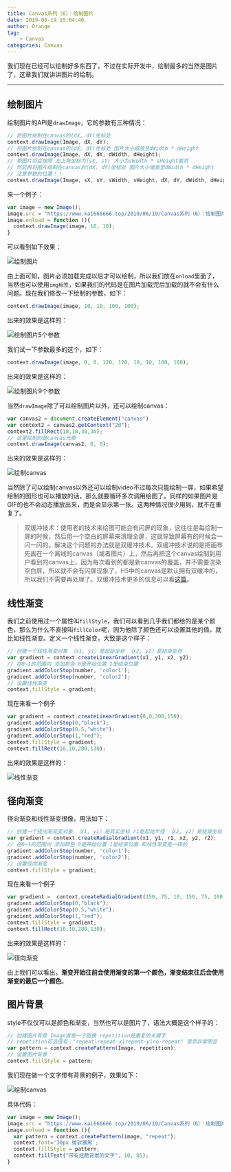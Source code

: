 ```yaml
---
title: Canvas系列（6）：绘制图片
date: 2019-06-19 15:04:46
author: Orange
tag:
	- Canvas
categories: Canvas
---
```


我们现在已经可以绘制好多东西了，不过在实际开发中，绘制最多的当然是图片了，这章我们就讲讲图片的绘制。

----

## 绘制图片 ##

绘制图片的API是`drawImage`，它的参数有三种情况：

```JavaScript
// 将图片绘制在canvas的(dX, dY)坐标处
context.drawImage(Image, dX, dY);
// 将图片绘制在canvas的(dX, dY)坐标处 图片大小缩放至dWidth * dHeight
context.drawImage(Image, dX, dY, dWidth, dHeight);
// 原图片将会按照 左上角坐标为(sX, sY) 大小为sWidth * sHeight裁剪
// 然后再将图片绘制在canvas的(dX, dY)坐标处 图片大小缩放至dWidth * dHeight
// 注意参数的位置！！
context.drawImage(Image, sX, sY, sWidth, sHeight, dX, dY, dWidth, dHeight);
```

来一个例子：

```JavaScript
var image = new Image();
image.src = "https://www.kai666666.top/2019/06/19/Canvas系列（6）：绘制图片/lufei.jpeg";
image.onload = function (){
  context.drawImage(image, 10, 10);
}
```

可以看到如下效果：

![绘制图片](1.jpeg)

由上面可知，图片必须加载完成以后才可以绘制，所以我们放在`onload`里面了，当然也可以使用`img标签`，如果我们的代码是在图片加载完后加载的就不会有什么问题。现在我们修改一下绘制的参数，如下：

```JavaScript
context.drawImage(image, 10, 10, 100, 100);
```

出来的效果是这样的：

![绘制图片5个参数](2.jpeg)

我们试一下参数最多的这个，如下：

```JavaScript
context.drawImage(image, 0, 0, 120, 120, 10, 10, 100, 100);
```

出来的效果是这样的：

![绘制图片9个参数](3.jpeg)

当然`drawImage`除了可以绘制图片以外，还可以绘制canvas：

```JavaScript
var canvas2 = document.createElement("canvas")
var context2 = canvas2.getContext("2d");
context2.fillRect(10,10,30,30);
// 这里绘制的是canvas元素
context.drawImage(canvas2, 0, 0);
```

出来的效果是这样的：

![绘制canvas](4.jpeg)

当然除了可以绘制canvas以外还可以绘制video不过每次只能绘制一屏，如果希望绘制的图形也可以播放的话，那么就要循环多次调用绘图了。同样的如果图片是GIF的也不会动态播放出来，而是会显示第一张。这两种情况很少用到，就不在重复了。

> 双缓冲技术：使用老的技术来绘图可能会有闪屏的现象，这往往是每绘制一屏的时候，然后用一个空白的屏幕来清理全屏，这就导致屏幕有的时候会一闪一闪的。解决这个问题的办法就是双缓冲技术。双缓冲技术说的是把画布先画在一个离线的canvas（或者图片）上，然后再把这个canvas绘制到用户看到的canvas上，因为每次看到的都是新canvas的覆盖，并不需要渲染空白屏，所以就不会有闪屏现象了，H5中的canvas是默认拥有双缓冲的，所以我们不需要再处理了。双缓冲技术更多的信息可以看[这篇](https://blog.csdn.net/jxw167/article/details/72157154)。


## 线性渐变 ##


我们之前使用过一个属性叫`fillStyle`，我们可以看到几乎我们都给的是某个颜色，那么为什么不直接叫`fillColor`呢，因为他除了颜色还可以设置其他的值，就比如线性渐变。定义一个线性渐变，大致是这个样子：

```JavaScript
// 创建一个线性渐变对象 （x1, y1）是起始坐标 （x2, y2）是结束坐标
var gradient = context.createLinearGradient(x1, y1, x2, y2);
// 在0~1的范围内 添加颜色 0是开始位置 1是结束位置
gradient.addColorStop(number, 'color1');
gradient.addColorStop(number, 'color2');
// 设置线性渐变
context.fillStyle = gradient;
```

现在来看一个例子

```JavaScript
var gradient = context.createLinearGradient(0,0,300,150);
gradient.addColorStop(0,"black");
gradient.addColorStop(0.5,"white");
gradient.addColorStop(1,"red");
context.fillStyle = gradient;
context.fillRect(10,10,280,130);
```

出来的效果是这样的：

![线性渐变](5.jpeg)

## 径向渐变 ##

径向渐变和线性渐变很像，用法如下：

```JavaScript
// 创建一个径向渐变变对象 （x1, y1）是其实坐标 r1是起始半径 （x2, y2）是结束坐标 r2是结束半径
var gradient = context.createRadialGradient(x1, y1, r1, x2, y2, r2);
// 在0~1的范围内 添加颜色 0是开始位置 1是结束位置 和线性渐变是一样的
gradient.addColorStop(number, 'color1');
gradient.addColorStop(number, 'color2');
// 设置径向渐变
context.fillStyle = gradient;
```

现在来看一个例子

```JavaScript
var gradient =  context.createRadialGradient(150, 75, 10, 150, 75, 100);
gradient.addColorStop(0,"black");
gradient.addColorStop(0.5,"white");
gradient.addColorStop(1,"red");
context.fillStyle = gradient;
context.fillRect(10,10,280,130);
```

出来的效果是这样的：

![径向渐变](6.jpeg)

由上我们可以看出，**渐变开始往前会使用渐变的第一个颜色，渐变结束往后会使用渐变的最后一个颜色**。

## 图片背景 ##

style不仅仅可以是颜色和渐变，当然也可以是图片了，语法大概是这个样子的：

```JavaScript
// 创建图片背景 Image就是一个图像 repetition是重复的关键字
// repetition可选值有："repeat|repeat-x|repeat-y|no-repeat" 意思非常明显
var pattern = context.createPattern(Image, repetition);
// 设置图片背景
context.fillStyle = pattern;
```

我们现在做一个文字带有背景的例子，效果如下：

![绘制canvas](7.jpeg)

具体代码：

```JavaScript
var image = new Image();
image.src = "https://www.kai666666.top/2019/06/19/Canvas系列（6）：绘制图片/lufei.jpeg";
image.onload = function (){
  var pattern = context.createPattern(image, "repeat");
  context.font='30px 微软雅黑';
  context.fillStyle = pattern;
  context.fillText("带有炫酷背景的文字", 10, 85);
}
```
